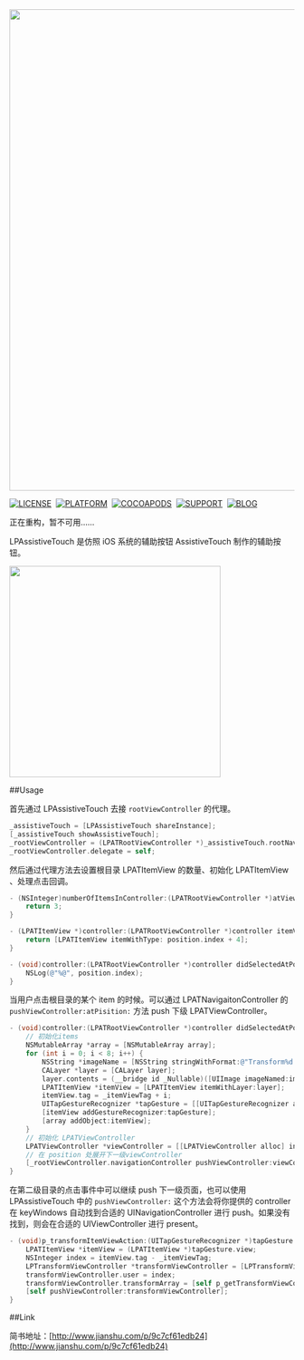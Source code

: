 <img src = "https://github.com/xiaofei86/XFAssistiveTouch/raw/master/Images/XFAssitiveTouchHeader.png" width = 850>

[![LICENSE](https://img.shields.io/badge/license-MIT-green.svg?style=flat-square)](https://raw.githubusercontent.com/xiaofei86/LPAssistiveTouch/master/LICENSE)&nbsp;
[![PLATFORM](https://img.shields.io/cocoapods/p/LPDebug.svg?style=flat-square)](https://cocoapods.org/?q=LPDEBUG)&nbsp;
[![COCOAPODS](https://img.shields.io/cocoapods/v/LPDebug.svg?style=flat-square)](https://cocoapods.org/?q=LPDEBUG)&nbsp;
[![SUPPORT](https://img.shields.io/badge/support-iOS%208%2B%20-blue.svg?style=flat-square)](https://en.wikipedia.org/wiki/IOS_8)&nbsp;
[![BLOG](https://img.shields.io/badge/blog-xuyafei.cn-orange.svg?style=flat-square)](http://xuyafei.cn)&nbsp;

正在重构，暂不可用……

LPAssistiveTouch 是仿照 iOS 系统的辅助按钮 AssistiveTouch 制作的辅助按钮。

<img src = "https://github.com/xiaofei86/XFAssistiveTouch/raw/master/Images/1.gif" width = 373>
	
##Usage
	
首先通过 LPAssistiveTouch 去接 ```rootViewController``` 的代理。

```objective-c
_assistiveTouch = [LPAssistiveTouch shareInstance];
[_assistiveTouch showAssistiveTouch];
_rootViewController = (LPATRootViewController *)_assistiveTouch.rootNavigationController.rootViewController;
_rootViewController.delegate = self;
```

然后通过代理方法去设置根目录 LPATItemView 的数量、初始化 LPATItemView 、处理点击回调。

```objective-c
- (NSInteger)numberOfItemsInController:(LPATRootViewController *)atViewController {
    return 3;
}

- (LPATItemView *)controller:(LPATRootViewController *)controller itemViewAtPosition:(LPATPosition *)position {
    return [LPATItemView itemWithType: position.index + 4];
}

- (void)controller:(LPATRootViewController *)controller didSelectedAtPosition:(LPATPosition *)position {
	NSLog(@"%@", position.index);
}
```

当用户点击根目录的某个 item 的时候。可以通过 LPATNavigaitonController 的 ```pushViewController:atPisition:``` 方法 push 下级 LPATViewController。

```objective-c
- (void)controller:(LPATRootViewController *)controller didSelectedAtPosition:(LPATPosition *)position {
	// 初始化items
	NSMutableArray *array = [NSMutableArray array];
	for (int i = 0; i < 8; i++) {
	    NSString *imageName = [NSString stringWithFormat:@"Transform%d.png", i + 1];
	    CALayer *layer = [CALayer layer];
	    layer.contents = (__bridge id _Nullable)([UIImage imageNamed:imageName].CGImage);
	    LPATItemView *itemView = [LPATItemView itemWithLayer:layer];
	    itemView.tag = _itemViewTag + i;
	    UITapGestureRecognizer *tapGesture = [[UITapGestureRecognizer alloc] initWithTarget:self action:@selector(p_transformItemViewAction:)];
	    [itemView addGestureRecognizer:tapGesture];
	    [array addObject:itemView];
	}
	// 初始化 LPATViewController
	LPATViewController *viewController = [[LPATViewController alloc] initWithItems:[array copy]];
	// 在 position 处展开下一级viewController
	[_rootViewController.navigationController pushViewController:viewController atPisition:position];
}
```
在第二级目录的点击事件中可以继续 push 下一级页面，也可以使用 LPAssistiveTouch 中的 ```pushViewController:``` 这个方法会将你提供的 controller 在 keyWindows 自动找到合适的 UINavigationController 进行 push。如果没有找到，则会在合适的 UIViewController 进行 present。

```objective-c
- (void)p_transformItemViewAction:(UITapGestureRecognizer *)tapGesture {
    LPATItemView *itemView = (LPATItemView *)tapGesture.view;
    NSInteger index = itemView.tag - _itemViewTag;
    LPTransformViewController *transformViewController = [LPTransformViewController new];
    transformViewController.user = index;
    transformViewController.transformArray = [self p_getTransformViewControllersFromDelegate];
    [self pushViewController:transformViewController];
}
```

##Link

简书地址：[http://www.jianshu.com/p/9c7cf61edb24](http://www.jianshu.com/p/9c7cf61edb24)